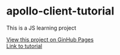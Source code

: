 # apollo-client-tutorial

This is a JS learning project

[View this project on GinHub Pages](https://victorizbitskiy.github.io/apollo-client-tutorial/)  
[Link to tutorial]([https://ru.reactjs.org/tutorial/tutorial.html](https://www.apollographql.com/docs/react/get-started/)https://www.apollographql.com/docs/react/get-started/)
